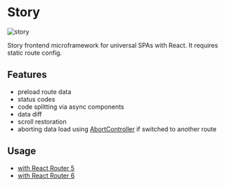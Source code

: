 # Story

![story](https://user-images.githubusercontent.com/5582266/107151257-a4fa7e00-6972-11eb-9d86-727dec411534.png)

Story frontend microframework for universal SPAs with React. It requires static route config.

## Features

- preload route data
- status codes
- code splitting via async components
- data diff
- scroll restoration
- aborting data load using [AbortController](https://developer.mozilla.org/en-US/docs/Web/API/AbortController/abort) if switched to another route

## Usage
- [with React Router 5](https://github.com/alexichepura/story/tree/master/pkg/react-router-5-example)
- [with React Router 6](https://github.com/alexichepura/story/tree/master/pkg/react-router-6-example)
